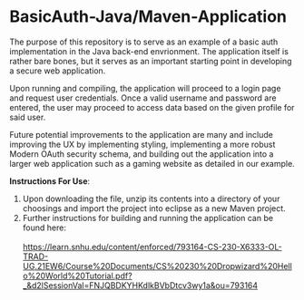 # BasicAuth-Java/Maven-Application

The purpose of this repository is to serve as an example of a basic auth implementation in the Java back-end envrionment. The application itself is rather bare bones, but it serves as an important starting point in developing a secure web application. 

Upon running and compiling, the application will proceed to a login page and request user credentials. Once a valid username and password are entered, the user may proceed to access data based on the given profile for said user. 

Future potential improvements to the application are many and include improving the UX by implementing styling, implementing a more robust Modern OAuth security schema, and building out the application into a larger web application such as a gaming website as detailed in our example.

<b>Instructions For Use</b>:

1. Upon downloading the file, unzip its contents into a directory of your choosings and import the project into eclipse as a new Maven project. 
2. Further instructions for building and running the application can be found here: <br><br>
    https://learn.snhu.edu/content/enforced/793164-CS-230-X6333-OL-TRAD-UG.21EW6/Course%20Documents/CS%20230%20Dropwizard%20Hello%20World%20Tutorial.pdf?_&d2lSessionVal=FNJQBDKYHKdlkBVbDtcv3wy1a&ou=793164
